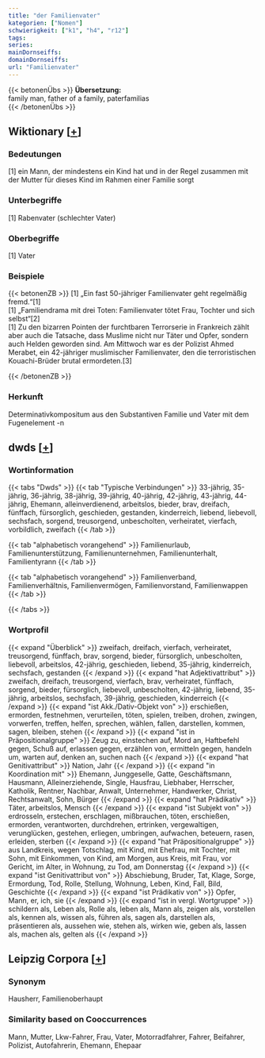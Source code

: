 ```yaml
---
title: "der Familienvater"
kategorien: ["Nomen"]
schwierigkeit: ["k1", "h4", "r12"]
tags:
series:
mainDornseiffs:
domainDornseiffs:
url: "Familienvater"
---
```


{{< betonenÜbs >}}
**Übersetzung:**  
family man, father  of a  family, paterfamilias  
{{< /betonenÜbs >}}

## Wiktionary [[+](https://de.wiktionary.org/wiki/Familienvater)]

### Bedeutungen
[1] ein Mann, der mindestens ein Kind hat und in der Regel zusammen mit der Mutter für dieses Kind im Rahmen einer Familie sorgt  

### Unterbegriffe
[1] Rabenvater (schlechter Vater)  

### Oberbegriffe
[1] Vater  

### Beispiele
{{< betonenZB >}}
[1] „Ein fast 50-jähriger Familienvater geht regelmäßig fremd.“[1]  
[1] „Familiendrama mit drei Toten: Familienvater tötet Frau, Tochter und sich selbst“[2]  
[1] Zu den bizarren Pointen der furchtbaren Terrorserie in Frankreich zählt aber auch die Tatsache, dass Muslime nicht nur Täter und Opfer, sondern auch Helden geworden sind. Am Mittwoch war es der Polizist Ahmed Merabet, ein 42-jähriger muslimischer Familienvater, den die terroristischen Kouachi-Brüder brutal ermordeten.[3]  

{{< /betonenZB >}}
### Herkunft
Determinativkompositum aus den Substantiven Familie und Vater mit dem Fugenelement -n  



## dwds [[+](https://www.dwds.de/wb/Familienvater)]

### Wortinformation
{{< tabs "Dwds" >}}
{{< tab "Typische Verbindungen" >}}
33-jährig, 35-jährig, 36-jährig, 38-jährig, 39-jährig, 40-jährig, 42-jährig, 43-jährig, 44-jährig, Ehemann, alleinverdienend, arbeitslos, bieder, brav, dreifach, fünffach, fürsorglich, geschieden, gestanden, kinderreich, liebend, liebevoll, sechsfach, sorgend, treusorgend, unbescholten, verheiratet, vierfach, vorbildlich, zweifach
{{< /tab >}}

{{< tab "alphabetisch vorangehend" >}}
Familienurlaub, Familienunterstützung, Familienunternehmen, Familienunterhalt, Familientyrann
{{< /tab >}}

{{< tab "alphabetisch vorangehend" >}}
Familienverband, Familienverhältnis, Familienvermögen, Familienvorstand, Familienwappen
{{< /tab >}}

{{< /tabs >}}

### Wortprofil
{{< expand "Überblick" >}} zweifach, dreifach, vierfach, verheiratet, treusorgend, fünffach, brav, sorgend, bieder, fürsorglich, unbescholten, liebevoll, arbeitslos, 42-jährig, geschieden, liebend, 35-jährig, kinderreich, sechsfach, gestanden {{< /expand >}}
{{< expand "hat Adjektivattribut" >}} zweifach, dreifach, treusorgend, vierfach, brav, verheiratet, fünffach, sorgend, bieder, fürsorglich, liebevoll, unbescholten, 42-jährig, liebend, 35-jährig, arbeitslos, sechsfach, 39-jährig, geschieden, kinderreich {{< /expand >}}
{{< expand "ist Akk./Dativ-Objekt von" >}} erschießen, ermorden, festnehmen, verurteilen, töten, spielen, treiben, drohen, zwingen, vorwerfen, treffen, helfen, sprechen, wählen, fallen, darstellen, kommen, sagen, bleiben, stehen {{< /expand >}}
{{< expand "ist in Präpositionalgruppe" >}} Zeug zu, einstechen auf, Mord an, Haftbefehl gegen, Schuß auf, erlassen gegen, erzählen von, ermitteln gegen, handeln um, warten auf, denken an, suchen nach {{< /expand >}}
{{< expand "hat Genitivattribut" >}} Nation, Jahr {{< /expand >}}
{{< expand "in Koordination mit" >}} Ehemann, Junggeselle, Gatte, Geschäftsmann, Hausmann, Alleinerziehende, Single, Hausfrau, Liebhaber, Herrscher, Katholik, Rentner, Nachbar, Anwalt, Unternehmer, Handwerker, Christ, Rechtsanwalt, Sohn, Bürger {{< /expand >}}
{{< expand "hat Prädikativ" >}} Täter, arbeitslos, Mensch {{< /expand >}}
{{< expand "ist Subjekt von" >}} erdrosseln, erstechen, erschlagen, mißbrauchen, töten, erschießen, ermorden, verantworten, durchdrehen, ertrinken, vergewaltigen, verunglücken, gestehen, erliegen, umbringen, aufwachen, beteuern, rasen, erleiden, sterben {{< /expand >}}
{{< expand "hat Präpositionalgruppe" >}} aus Landkreis, wegen Totschlag, mit Kind, mit Ehefrau, mit Tochter, mit Sohn, mit Einkommen, von Kind, am Morgen, aus Kreis, mit Frau, vor Gericht, im Alter, in Wohnung, zu Tod, am Donnerstag {{< /expand >}}
{{< expand "ist Genitivattribut von" >}} Abschiebung, Bruder, Tat, Klage, Sorge, Ermordung, Tod, Rolle, Stellung, Wohnung, Leben, Kind, Fall, Bild, Geschichte {{< /expand >}}
{{< expand "ist Prädikativ von" >}} Opfer, Mann, er, ich, sie {{< /expand >}}
{{< expand "ist in vergl. Wortgruppe" >}} schildern als, Leben als, Rolle als, leben als, Mann als, zeigen als, vorstellen als, kennen als, wissen als, führen als, sagen als, darstellen als, präsentieren als, aussehen wie, stehen als, wirken wie, geben als, lassen als, machen als, gelten als {{< /expand >}}

## Leipzig Corpora [[+](https://corpora.uni-leipzig.de/en/res?word=Familienvater&corpusId=deu_newscrawl-public_2018)]


### Synonym
Hausherr, Familienoberhaupt


### Similarity based on Cooccurrences
Mann, Mutter, Lkw-Fahrer, Frau, Vater, Motorradfahrer, Fahrer, Beifahrer, Polizist, Autofahrerin, Ehemann, Ehepaar

